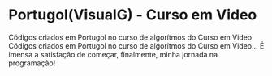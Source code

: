 # Portugol(VisualG) - Curso em Video
 Códigos criados em Portugol no curso de algorítmos do Curso em Video
 Códigos criados em Portugol no curso de algorítmos do Curso em Video...
 É imensa a satisfação de começar, finalmente, minha jornada na programação!
